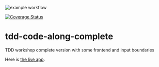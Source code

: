 ![example workflow](https://github.com/github/docs/actions/workflows/main.yml/badge.svg)

[![Coverage Status](https://coveralls.io/repos/github/EDGENortheastern/tdd-code-along-complete/badge.svg?branch=main)](https://coveralls.io/github/EDGENortheastern/tdd-code-along-complete?branch=main)

# tdd-code-along-complete
TDD workshop complete version with some frontend and input boundaries

Here is [the live app](https://edgenortheastern.github.io/tdd-code-along-complete/).
